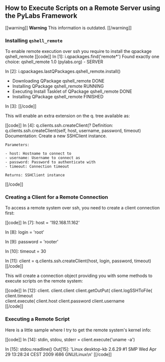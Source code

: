 ## How to  Execute Scripts on a Remote Server using the PyLabs Framework

[[warning]]
**Warning**
This information is outdated.
[[/warning]]

### Installing `qshell_remote`

To enable remote execution over ssh you require to install the qpackage qshell_remote
[[code]]
In [1]: i.qpackages.find('remote*')
Found exactly one choice: qshell_remote 1.0 (pylabs.org) - SERVER
 
In [2]: i.qpackages.lastQPackages.qshell_remote.install()
 * Downloading QPackage qshell_remote                        DONE
 * Installing QPackage qshell_remote                         RUNNING
 *  Executing Install Tasklet of QPackage qshell_remote      DONE
 * Installing QPackage qshell_remote                         FINISHED

In [3]: 
[[/code]]

This will enable an extra extension on the q. tree available as:

[[code]]
In [4]: q.clients.ssh.createClient(?
Definition: q.clients.ssh.createClient(self, host, username, password, timeout)
Documentation:
    Create a new SSHClient instance.
    
    
    Parameters:
    
    - host: Hostname to connect to
    - username: Username to connect as
    - password: Password to authenticate with
    - timeout: Connection timeout
    
    Returns: SSHClient instance
[[/code]]


### Creating a Client for a Remote Connection

To access a remote system over ssh, you need to create a client connection first:

[[code]]
In [7]: host = '192.168.11.162'

In [8]: login = 'root'

In [9]: password = 'rooter'

In [10]: timeout = 30

In [11]: client = q.clients.ssh.createClient(host, login, password, timeout)
[[/code]]

This will create a connection object providing you with some methods to execute scripts on the remote system:

[[code]]
In [12]: client.
client.client         client.getOutPut(     client.logSSHToFile(  client.timeout        
client.execute(       client.host           client.password       client.username      
[[/code]]

### Executing a Remote Script

Here is a little sample where I try to get the remote system's kernel info:

[[code]]
In [14]: stdin, stdou, stderr = client.execute('uname -a')      

In [15]: stdou.readline()
Out[15]: 'Linux desktop-kb 2.6.29 #1 SMP Wed Apr 29 13:28:24 CEST 2009 i686 GNU/Linux\n'
[[/code]]
